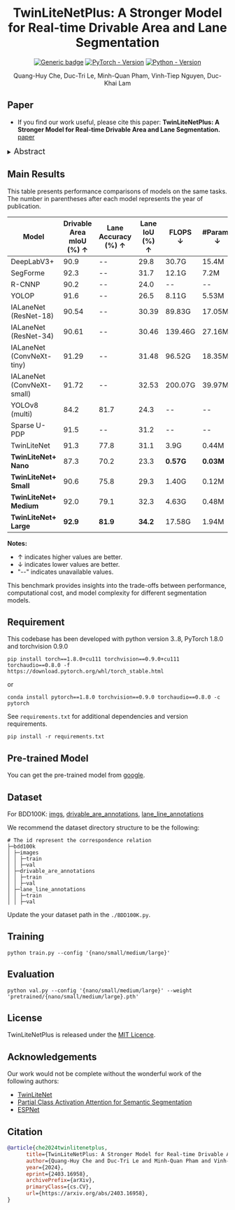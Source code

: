 <div align="center">
<h1> TwinLiteNetPlus: A Stronger Model for Real-time Drivable Area and Lane Segmentation
 </h1>

[![Generic badge](https://img.shields.io/badge/License-MIT-<COLOR>.svg?style=for-the-badge)](https://github.com/chequanghuy/TwinLiteNetPlus/main/LICENSE) 
[![PyTorch - Version](https://img.shields.io/badge/PYTORCH-1.8-red?style=for-the-badge&logo=pytorch)](https://pytorch.org/get-started/locally/) 
[![Python - Version](https://img.shields.io/badge/PYTHON-3.8-red?style=for-the-badge&logo=python&logoColor=white)](https://www.python.org/downloads/)
<br>

  Quang-Huy Che, Duc-Tri Le, Minh-Quan Pham, Vinh-Tiep Nguyen, Duc-Khai Lam
</div>

## Paper

* If you find our work useful, please cite this paper: **TwinLiteNetPlus: A Stronger Model for Real-time Drivable Area and Lane Segmentation.** [paper](https://arxiv.org/abs/2403.16958)

<details>
  <summary>
  <font size="+1">Abstract</font>
  </summary>
Semantic segmentation is crucial for autonomous driving, particularly for Drivable Area and Lane Segmentation, ensuring safety and navigation. To address the high computational costs of current state-of-the-art (SOTA) models, this paper introduces TwinLiteNetPlus (TwinLiteNet+), a model adept at balancing efficiency and accuracy. TwinLiteNet+ incorporates standard and depth-wise separable dilated convolutions, reducing complexity while maintaining high accuracy. It is available in four configurations, from the robust 1.94 million-parameter TwinLiteNetPlus_Large to the ultra-compact 34K-parameter TwinLiteNetPlus_nano. Notably, TwinLiteNetPlus_Large attains a 92.9% mIoU for Drivable Area Segmentation and a 34.2% IoU for Lane Segmentation. These results notably outperform those of current SOTA models while requiring a computational cost that is approximately 11 times lower in terms of Floating Point Operations (FLOPs) compared to the existing SOTA model. Extensively tested on various embedded devices, TwinLiteNet+ demonstrates promising latency and power efficiency, underscoring its suitability for real-world autonomous vehicle applications.
</details>

## Main Results

This table presents performance comparisons of models on the same tasks. The number in parentheses after each model represents the year of publication.

| Model | Drivable Area mIoU (%) ↑ | Lane Accuracy (%) ↑ | Lane IoU (%) ↑ | FLOPS ↓ | #Params ↓ |
|--------|----------------|----------------|--------------|----------------|----------------|
| DeepLabV3+ | 90.9 | -- | 29.8 | 30.7G | 15.4M |
| SegForme | 92.3 | -- | 31.7 | 12.1G | 7.2M |
| R-CNNP | 90.2 | -- | 24.0 | -- | -- |
| YOLOP | 91.6 | -- | 26.5 | 8.11G | 5.53M |
| IALaneNet (ResNet-18) | 90.54 | -- | 30.39 | 89.83G | 17.05M |
| IALaneNet (ResNet-34) | 90.61 | -- | 30.46 | 139.46G | 27.16M |
| IALaneNet (ConvNeXt-tiny) | 91.29 | -- | 31.48 | 96.52G | 18.35M |
| IALaneNet (ConvNeXt-small) | 91.72 | -- | 32.53 | 200.07G | 39.97M |
| YOLOv8 (multi) | 84.2 | 81.7 | 24.3 | -- | -- |
| Sparse U-PDP | 91.5 | -- | 31.2 | -- | -- |
| TwinLiteNet | 91.3 | 77.8 | 31.1 | 3.9G | 0.44M |
| **TwinLiteNet+ Nano** | 87.3 | 70.2 | 23.3 | **0.57G** | **0.03M** |
| **TwinLiteNet+ Small** | 90.6 | 75.8 | 29.3 | 1.40G | 0.12M |
| **TwinLiteNet+ Medium** | 92.0 | 79.1 | 32.3 | 4.63G | 0.48M |
| **TwinLiteNet+ Large** | **92.9** | **81.9** | **34.2** | 17.58G | 1.94M |

**Notes:**
- ↑ indicates higher values are better.
- ↓ indicates lower values are better.
- "--" indicates unavailable values.

This benchmark provides insights into the trade-offs between performance, computational cost, and model complexity for different segmentation models.

## Requirement

This codebase has been developed with python version 3..8, PyTorch 1.8.0 and torchvision 0.9.0
```setup
pip install torch==1.8.0+cu111 torchvision==0.9.0+cu111 torchaudio==0.8.0 -f https://download.pytorch.org/whl/torch_stable.html
```
or
```setup
conda install pytorch==1.8.0 torchvision==0.9.0 torchaudio==0.8.0 -c pytorch
```
See `requirements.txt` for additional dependencies and version requirements.
```setup
pip install -r requirements.txt
```


## Pre-trained Model
You can get the pre-trained model from <a href="https://drive.google.com/drive/folders/1EqBzUw0b17aEumZmWYrGZmbx_XJqU-vz?usp=sharing">google</a>.


## Dataset
For BDD100K: [imgs](https://bdd-data.berkeley.edu/), [drivable_are_annotations](https://drive.google.com/file/d/1xy_DhUZRHR8yrZG3OwTQAHhYTnXn7URv/view?usp=sharing), [lane_line_annotations](https://drive.google.com/file/d/1lDNTPIQj_YLNZVkksKM25CvCHuquJ8AP/view?usp=sharing)

We recommend the dataset directory structure to be the following:

```
# The id represent the correspondence relation
├─bdd100k
│ ├─images
│ │ ├─train
│ │ ├─val
│ ├─drivable_are_annotations
│ │ ├─train
│ │ ├─val
│ ├─lane_line_annotations
│ │ ├─train
│ │ ├─val
```

Update the your dataset path in the `./BDD100K.py`.

## Training

```shell
python train.py --config '{nano/small/medium/large}'
```

## Evaluation

```shell
python val.py --config '{nano/small/medium/large}' --weight 'pretrained/{nano/small/medium/large}.pth'
```


## License

TwinLiteNetPlus is released under the [MIT Licence](LICENSE).

## Acknowledgements

Our work would not be complete without the wonderful work of the following authors:

* [TwinLiteNet](https://github.com/chequanghuy/TwinLiteNet)
* [Partial Class Activation Attention for Semantic Segmentation](https://github.com/lsa1997/PCAA)
* [ESPNet](https://github.com/sacmehta/ESPNet)

## Citation

```BibTeX
@article{che2024twinlitenetplus,
      title={TwinLiteNetPlus: A Stronger Model for Real-time Drivable Area and Lane Segmentation}, 
      author={Quang-Huy Che and Duc-Tri Le and Minh-Quan Pham and Vinh-Tiep Nguyen and Duc-Khai Lam},
      year={2024},
      eprint={2403.16958},
      archivePrefix={arXiv},
      primaryClass={cs.CV},
      url={https://arxiv.org/abs/2403.16958}, 
}
```

